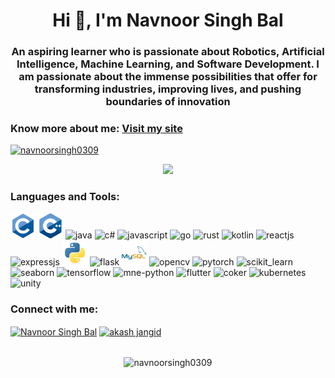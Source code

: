 <h1 align="center">Hi 👋, I'm Navnoor Singh Bal</h1>

<h3 align="center">An aspiring learner who is passionate about Robotics, Artificial Intelligence, Machine Learning, and Software Development. I am passionate about the immense possibilities that offer for transforming industries, improving lives, and pushing boundaries of innovation </h3>
<h3>Know more about me: <a href="https://navnoor-singh-bal.vercel.app">Visit my site</a></h3>

<p align="left"> <a href="https://github.com/ryo-ma/github-profile-trophy"><img src="https://github-profile-trophy.vercel.app/?username=navnoorsingh0309" alt="navnoorsingh0309" /></a> </p>

<p align="center">
    <img height=150 src="https://github-readme-stats.vercel.app/api?username=navnoorsingh0309&count_private=true&include_all_commits=true&theme=radical&show_icons=true" />
</p>

<h3 align="left">Languages and Tools:</h3>
<p align="left"> 
  <img src="https://raw.githubusercontent.com/devicons/devicon/master/icons/c/c-original.svg" alt="c" width="40" height="40"/>
  <img src="https://raw.githubusercontent.com/devicons/devicon/master/icons/cplusplus/cplusplus-original.svg" alt="cplusplus" width="40" height="40"/>
  <img src="https://static.javatpoint.com/core/images/java-logo1.png" alt="java" width="60" height="40"/>
  <img src="https://cdn.worldvectorlogo.com/logos/c--4.svg" alt="c#" width="40" height="40"/>
  <img src="https://upload.wikimedia.org/wikipedia/commons/6/6a/JavaScript-logo.png" alt="javascript" width="40" height="40"/>
  <img src="https://upload.wikimedia.org/wikipedia/commons/0/05/Go_Logo_Blue.svg" alt="go" width="40" height="40"/>
  <img src="https://upload.wikimedia.org/wikipedia/commons/d/d5/Rust_programming_language_black_logo.svg" alt="rust" width="40" height="40"/>
  <img src="https://upload.wikimedia.org/wikipedia/commons/7/74/Kotlin_Icon.png" alt="kotlin" width="40" height="40"/>  
  <img src="https://upload.wikimedia.org/wikipedia/commons/a/a7/React-icon.svg" alt="reactjs" width="40" height="40"/>
  <img src="https://upload.wikimedia.org/wikipedia/commons/6/64/Expressjs.png" alt="expressjs" width="120" height="40"/>  
  <img src="https://raw.githubusercontent.com/devicons/devicon/master/icons/python/python-original.svg" alt="python" width="40" height="40"/>
  <img src="https://www.vectorlogo.zone/logos/pocoo_flask/pocoo_flask-icon.svg" alt="flask" width="40" height="40"/>
  <img src="https://raw.githubusercontent.com/devicons/devicon/master/icons/mysql/mysql-original-wordmark.svg" alt="mysql" width="40" height="40"/>
  <img src="https://www.vectorlogo.zone/logos/opencv/opencv-icon.svg" alt="opencv" width="40" height="40"/>  
  <img src="https://www.vectorlogo.zone/logos/pytorch/pytorch-icon.svg" alt="pytorch" width="40" height="40"/> 
  <img src="https://upload.wikimedia.org/wikipedia/commons/0/05/Scikit_learn_logo_small.svg" alt="scikit_learn" width="40" height="40"/> 
  <img src="https://seaborn.pydata.org/_images/logo-mark-lightbg.svg" alt="seaborn" width="40" height="40"/>
  <img src="https://www.vectorlogo.zone/logos/tensorflow/tensorflow-icon.svg" alt="tensorflow" width="40" height="40"/>
  <img src="https://mne.tools/stable/_images/mne_logo.svg" alt="mne-python" width="40" height="40"/>
  <img src="https://upload.wikimedia.org/wikipedia/commons/4/44/Google-flutter-logo.svg" alt="flutter" width="80" height="40"/>  
  <img src="https://upload.wikimedia.org/wikipedia/commons/4/4e/Docker_%28container_engine%29_logo.svg" alt="coker" width="140" height="40"/>  
  <img src="https://upload.wikimedia.org/wikipedia/commons/3/39/Kubernetes_logo_without_workmark.svg" alt="kubernetes" width="40" height="40"/>
  <img src="https://upload.wikimedia.org/wikipedia/commons/1/19/Unity_Technologies_logo.svg" alt="unity" width="90" height="40"/>  
</p>
<h3 align="left">Connect with me:</h3>
<a href="mailto:nbbal2003@gmail.com" target="blank"><img align="center" src="https://www.svgrepo.com/show/14478/email.svg" alt="Navnoor Singh Bal" height="30" width="40" /></a>
<a href="https://www.linkedin.com/in/navnoor-singh-bal-4a7611256/" target="blank"><img align="center" src="https://raw.githubusercontent.com/rahuldkjain/github-profile-readme-generator/master/src/images/icons/Social/linked-in-alt.svg" alt="akash jangid" height="30" width="40" /></a>
<br>
<br>

<p align="center"><img align="center" src="https://github-readme-streak-stats.herokuapp.com/?user=navnoorsingh0309&" alt="navnoorsingh0309" /></p>
